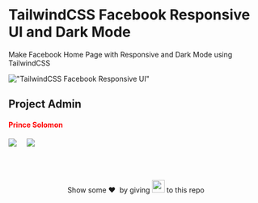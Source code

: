 # TailwindCSS Facebook Responsive UI and Dark Mode

Make Facebook Home Page with Responsive and Dark Mode using TailwindCSS


!["TailwindCSS Facebook Responsive UI"](https://user-images.githubusercontent.com/67447840/107171905-81791700-69f6-11eb-8024-5ff5fc74a12e.png "TailwindCSS Facebook Responsive UI")


## Project Admin

<table>
<tr>
<h4 style="color:red;">Prince Solomon</h4>
<a target="_blank"href="https://www.linkedin.com/in/princexz"><img src="https://img.shields.io/badge/linkedin-%230077B5.svg?&style=for-the-badge&logo=linkedin&logoColor=white" /></a>&nbsp;&nbsp;&nbsp;&nbsp;
 <a href="mailto:prince_solomon@yahoo.com"><img src="https://img.shields.io/badge/gmail-%23D14836.svg?&style=for-the-badge&logo=gmail&logoColor=white" /></a>&nbsp;&nbsp;&nbsp;&nbsp;
   </td>

</tr>
</table>


</br>
<p align = "center">
Show some ❤️&nbsp; by giving <img src="https://imgur.com/o7ncZFp.jpg" height=25px width=25px> to this repo
</p>


